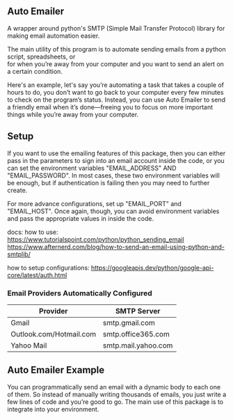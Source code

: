 Auto Emailer
---
A wrapper around python's SMTP (Simple Mail Transfer Protocol) library for making email automation easier.

The main utility of this program is to automate sending emails from a python script, spreadsheets, or  
for when you’re away from your computer and you want to send an alert on a certain condition. 

Here's an example, let's say you’re automating a task that takes a couple of hours to do, you don’t want to go back to 
your computer every few minutes to check on the program’s status. Instead, you can use Auto Emailer to send a friendly 
email when it’s done—freeing you to focus on more important things while you’re away from your computer.

## Setup
If you want to use the emailing features of this package, then you can either pass in the parameters to sign into an 
email account inside the code, or you can set the environment variables "EMAIL_ADDRESS" AND "EMAIL_PASSWORD". In most 
cases, these two environment variables will be enough, but if authentication is failing then you may need to further 
create. 

For more advance configurations, set up "EMAIL_PORT" and "EMAIL_HOST". Once again, though, you can avoid environment 
variables and pass the appropriate values in inside the code.

docs:
how to use:
https://www.tutorialspoint.com/python/python_sending_email
https://www.afternerd.com/blog/how-to-send-an-email-using-python-and-smtplib/

how to setup configurations:
https://googleapis.dev/python/google-api-core/latest/auth.html

### Email Providers Automatically Configured
Provider | SMTP Server
------------ | -------------
Gmail | smtp.gmail.com
Outlook.com/Hotmail.com | smtp.office365.com
Yahoo Mail | smtp.mail.yahoo.com

## Auto Emailer Example
You can programmatically send an email with a dynamic body to each one of them. So instead of manually writing 
thousands of emails, you just write a few lines of code and you’re good to go.
The main use of this package is to integrate into your environment. 

